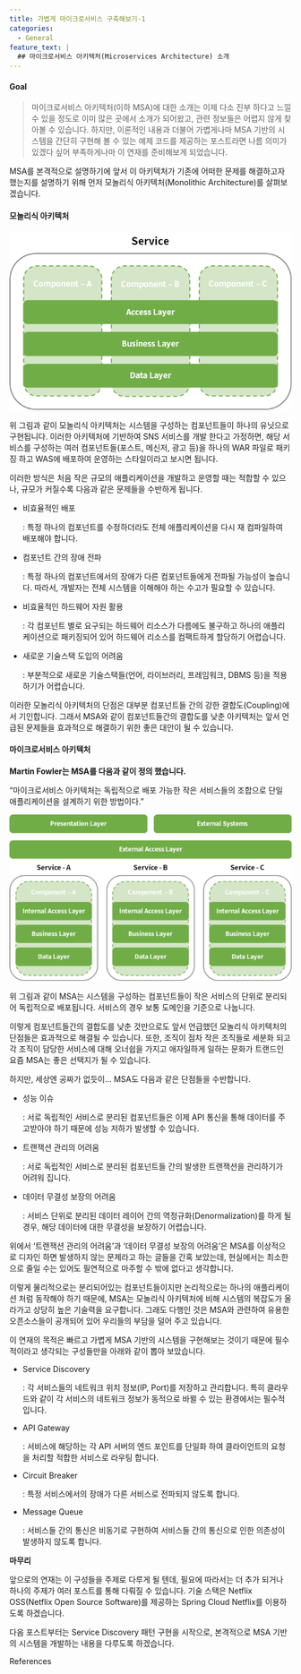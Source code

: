 ```yaml
---
title: 가볍게 마이크로서비스 구축해보기-1
categories:
  - General
feature_text: |
  ## 마이크로서비스 아키텍처(Microservices Architecture) 소개
---
```


#### Goal

> 마이크로서비스 아키텍처(이하 MSA)에 대한 소개는 이제 다소 진부 하다고 느낄 수 있을 정도로 이미 많은 곳에서 소개가 되어왔고, 관련 정보들은 어렵지 않게 찾아볼 수 있습니다. 하지만, 이론적인 내용과 더불어 가볍게나마 MSA 기반의 시스템을 간단히 구현해 볼 수 있는 예제 코드를 제공하는 포스트라면 나름 의미가 있겠다 싶어 부족하게나마 이 연재를 준비해보게 되었습니다.

MSA를 본격적으로 설명하기에 앞서 이 아키텍처가 기존에 어떠한 문제를 해결하고자 했는지를 설명하기 위해 먼저 모놀리식 아키텍처(Monolithic Architecture)를 살펴보겠습니다.

#### 모놀리식 아키텍처

<p align="center">
  <img src="/assets/1_5LZewlbhokfBRgt0J31NyQ.png">
</p>

위 그림과 같이 모놀리식 아키텍처는 시스템을 구성하는 컴포넌트들이 하나의 유닛으로 구현됩니다. 이러한 아키텍처에 기반하여 SNS 서비스를 개발 한다고 가정하면, 해당 서비스를 구성하는 여러 컴포넌트들(포스트, 메신저, 광고 등)을 하나의 WAR 파일로 패키징 하고 WAS에 배포하여 운영하는 스타일이라고 보시면 됩니다.

이러한 방식은 처음 작은 규모의 애플리케이션을 개발하고 운영할 때는 적합할 수 있으나, 규모가 커질수록 다음과 같은 문제들을 수반하게 됩니다.

- 비효율적인 배포

  : 특정 하나의 컴포넌트를 수정하더라도 전체 애플리케이션을 다시 재 컴파일하여 배포해야 합니다.
- 컴포넌트 간의 장애 전파

  : 특정 하나의 컴포넌트에서의 장애가 다른 컴포넌트들에게 전파될 가능성이 높습니다. 따라서, 개발자는 전체 시스템을 이해해야 하는 수고가 필요할 수 있습니다.
- 비효율적인 하드웨어 자원 활용
  
  : 각 컴포넌트 별로 요구되는 하드웨어 리소스가 다름에도 불구하고 하나의 애플리케이션으로 패키징되어 있어 하드웨어 리소스를 컴팩트하게 할당하기 어렵습니다.
- 새로운 기술스택 도입의 어려움

  : 부분적으로 새로운 기술스택들(언어, 라이브러리, 프레임워크, DBMS 등)을 적용하기가 어렵습니다.

이러한 모놀리식 아키텍처의 단점은 대부분 컴포넌트들 간의 강한 결합도(Coupling)에서 기인합니다. 그래서 MSA와 같이 컴포넌트들간의 결합도를 낮춘 아키텍처는 앞서 언급된 문제들을 효과적으로 해결하기 위한 좋은 대안이 될 수 있습니다.

#### 마이크로서비스 아키텍처

**Martin Fowler는 MSA를 다음과 같이 정의 했습니다.**

“마이크로서비스 아키텍처는 독립적으로 배포 가능한 작은 서비스들의 조합으로 단일 애플리케이션을 설계하기 위한 방법이다.”

<p align="center">
  <img src="/assets/1_GG3DuzwxchbYbtGk0CXhPQ.png">
</p>

위 그림과 같이 MSA는 시스템을 구성하는 컴포넌트들이 작은 서비스의 단위로 분리되어 독립적으로 배포됩니다. 서비스의 경우 보통 도메인을 기준으로 나눕니다.

이렇게 컴포넌트들간의 결합도를 낮춘 것만으로도 앞서 언급했던 모놀리식 아키텍처의 단점들은 효과적으로 해결될 수 있습니다. 또한, 조직이 점차 작은 조직들로 세분화 되고 각 조직이 담당한 서비스에 대해 오너쉽을 가지고 애자일하게 일하는 문화가 트랜드인 요즘 MSA는 좋은 선택지가 될 수 있습니다.

하지만, 세상엔 공짜가 없듯이… MSA도 다음과 같은 단점들을 수반합니다.

- 성능 이슈

  : 서로 독립적인 서비스로 분리된 컴포넌트들은 이제 API 통신을 통해 데이터를 주고받아야 하기 때문에 성능 저하가 발생할 수 있습니다.

- 트랜잭션 관리의 어려움

  : 서로 독립적인 서비스로 분리된 컴포넌트들 간의 발생한 트랜잭션을 관리하기가 어려워 집니다.

- 데이터 무결성 보장의 어려움

  : 서비스 단위로 분리된 데이터 레이어 간의 역정규화(Denormalization)를 하게 될 경우, 해당 데이터에 대한 무결성을 보장하기 어렵습니다.

위에서 ‘트랜잭션 관리의 어려움’과 ‘데이터 무결성 보장의 어려움’은 MSA를 이상적으로 디자인 하면 발생하지 않는 문제라고 하는 글들을 간혹 보았는데, 현실에서는 최소한으로 줄일 수는 있어도 필연적으로 마주할 수 밖에 없다고 생각합니다.

이렇게 물리적으로는 분리되어있는 컴포넌트들이지만 논리적으로는 하나의 애플리케이션 처럼 동작해야 하기 때문에, MSA는 모놀리식 아키텍처에 비해 시스템의 복잡도가 올라가고 상당히 높은 기술력을 요구합니다. 그래도 다행인 것은 MSA와 관련하여 유용한 오픈소스들이 공개되어 있어 우리들의 부담을 덜어 주고 있습니다.

이 연재의 목적은 빠르고 가볍게 MSA 기반의 시스템을 구현해보는 것이기 때문에 필수적이라고 생각되는 구성들만을 아래와 같이 뽑아 보았습니다.

- Service Discovery

  : 각 서비스들의 네트워크 위치 정보(IP, Port)를 저장하고 관리합니다. 특히 클라우드와 같이 각 서비스의 네트워크 정보가 동적으로 바뀔 수 있는 환경에서는 필수적입니다.
- API Gateway

  : 서비스에 해당하는 각 API 서버의 엔드 포인트를 단일화 하여 클라이언트의 요청을 처리할 적합한 서비스로 라우팅 합니다.

- Circuit Breaker
  
  : 특정 서비스에서의 장애가 다른 서비스로 전파되지 않도록 합니다.

- Message Queue

  : 서비스들 간의 통신은 비동기로 구현하여 서비스들 간의 통신으로 인한 의존성이 발생하지 않도록 합니다.

**마무리**

앞으로의 연재는 이 구성들을 주제로 다루게 될 텐데, 필요에 따라서는 더 추가 되거나 하나의 주제가 여러 포스트를 통해 다뤄질 수 있습니다. 기술 스택은 Netflix OSS(Netflix Open Source Software)를 제공하는 Spring Cloud Netflix를 이용하도록 하겠습니다.

다음 포스트부터는 Service Discovery 패턴 구현을 시작으로, 본격적으로 MSA 기반의 시스템을 개발하는 내용을 다루도록 하겠습니다.

References
